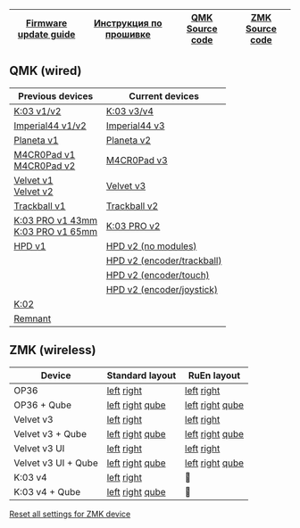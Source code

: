 | [Firmware update guide][01]  | [Инструкция по прошивке][02] | [QMK Source code][03] | [ZMK Source code][04] |
| ---------------------------  | ---------------------------- | --------------------- | --------------------- |

[01]: https://journey.ergohaven.xyz/en-gb/pages/docs/
[02]: https://journey.ergohaven.xyz/pages/docs/
[03]: https://github.com/ergohaven/vial-qmk
[04]: https://github.com/ergohaven/?q=zmk&type=all&language=&sort=


## QMK (wired)
| Previous devices                                  | Current devices                  |
| ------------------------------------------------- | -------------------------------- |
| [K:03 v1/v2][05]                                  | [K:03 v3/v4][19]                 |
| [Imperial44 v1/v2][06]                            | [Imperial44 v3][24]              |
| [Planeta v1][08]                                  | [Planeta v2][09]                 |
| [M4CR0Pad v1][10]</br>[M4CR0Pad v2][11]           | [M4CR0Pad v3][27]                |
| [Velvet v1][13]</br>[Velvet v2][14]               | [Velvet v3][17]                  |
| [Trackball v1][15]                                | [Trackball v2][20]               |
| [K:03 PRO v1 43mm][16]</br>[K:03 PRO v1 65mm][18] | [K:03 PRO v2][25]                |
| [HPD v1][04]                                      | [HPD v2 (no modules)][21]        |
|                                                   | [HPD v2 (encoder/trackball)][22] |
|                                                   | [HPD v2 (encoder/touch)][23]     |
|                                                   | [HPD v2 (encoder/joystick)][26]  |
| [K:02][07]                                        |                                  |
| [Remnant][12]                                     |                                  |

[04]: https://github.com/ergohaven/vial-qmk/releases/download/3.8.7/3.8.7_hpd_v1.uf2
[05]: https://github.com/ergohaven/vial-qmk/releases/download/3.8.7/3.8.7_k03_v1_v2.uf2
[06]: https://github.com/ergohaven/vial-qmk/releases/download/3.8.7/3.8.7_imperial44_v1_v2.uf2
[07]: https://github.com/ergohaven/vial-qmk/releases/download/3.8.7/3.8.7_k02_v1.uf2
[08]: https://github.com/ergohaven/vial-qmk/releases/download/3.8.7/3.8.7_planeta_v1.uf2
[09]: https://github.com/ergohaven/vial-qmk/releases/download/3.8.7/3.8.7_planeta_v2.uf2
[10]: https://github.com/ergohaven/vial-qmk/releases/download/3.8.7/3.8.7_macropad_v1.uf2
[11]: https://github.com/ergohaven/vial-qmk/releases/download/3.8.7/3.8.7_macropad_v2.uf2
[12]: https://github.com/ergohaven/vial-qmk/releases/download/3.8.7/3.8.7_remnant_v1.uf2
[13]: https://github.com/ergohaven/vial-qmk/releases/download/3.8.7/3.8.7_velvet_v1.uf2
[14]: https://github.com/ergohaven/vial-qmk/releases/download/3.8.7/3.8.7_velvet_v2.uf2
[15]: https://github.com/ergohaven/vial-qmk/releases/download/3.8.7/3.8.7_trackball_v1.uf2
[16]: https://github.com/ergohaven/vial-qmk/releases/download/3.8.7/3.8.7_k03pro_43mm_v1.uf2
[17]: https://github.com/ergohaven/vial-qmk/releases/download/3.8.7/3.8.7_velvet_v3.uf2
[18]: https://github.com/ergohaven/vial-qmk/releases/download/3.8.7/3.8.7_k03pro_65mm_v1.uf2
[19]: https://github.com/ergohaven/vial-qmk/releases/download/3.8.7/3.8.7_k03_v3.uf2
[20]: https://github.com/ergohaven/vial-qmk/releases/download/3.8.7/3.8.7_trackball_v2.uf2
[21]: https://github.com/ergohaven/vial-qmk/releases/download/3.8.7/3.8.7_hpd_v2.uf2
[22]: https://github.com/ergohaven/vial-qmk/releases/download/3.8.7/3.8.7_hpd_v2_enc_ball.uf2
[23]: https://github.com/ergohaven/vial-qmk/releases/download/3.8.7/3.8.7_hpd_v2_enc_touch.uf2
[24]: https://github.com/ergohaven/vial-qmk/releases/download/3.8.7/3.8.7_imperial44_v3.uf2
[25]: https://github.com/ergohaven/vial-qmk/releases/download/3.8.7/3.8.7_k03pro_v2.uf2
[26]: https://github.com/ergohaven/vial-qmk/releases/download/3.8.7/3.8.7_hpd_v2_enc_joy.uf2
[27]: https://github.com/ergohaven/vial-qmk/releases/download/3.8.7/3.8.7_macropad_v3.uf2

## ZMK (wireless)
| Device              | Standard layout                   | RuEn layout                       |
| ------------------- | --------------------------------- | --------------------------------- |
| OP36                | [left][50] [right][52]            | [left][51] [right][52]            |
| OP36 + Qube         | [left][53] [right][52] [qube][54] | [left][53] [right][52] [qube][55] |
| Velvet v3           | [left][60] [right][62]            | [left][61] [right][62]            |
| Velvet v3 + Qube    | [left][63] [right][62] [qube][64] | [left][63] [right][62] [qube][65] |
| Velvet v3 UI        | [left][70] [right][71]            | [left][70] [right][72]            |
| Velvet v3 UI + Qube | [left][70] [right][73] [qube][74] | [left][70] [right][73] [qube][75] |
| K:03 v4             | [left][80] [right][82]            | 🚧                                |
| K:03 v4 + Qube      | [left][83] [right][82] [qube][84] | 🚧                                |


[Reset all settings for ZMK device][00]

[00]: https://github.com/ergohaven/ergohaven-zmk/releases/download/2025.07.28/settings_reset-ergohaven-zmk.uf2

[50]: https://github.com/ergohaven/ergohaven-zmk/releases/download/2025.07.28/op36_left-ergohaven-zmk.uf2
[51]: https://github.com/ergohaven/ergohaven-zmk/releases/download/2025.07.28/op36_left_ruen-ergohaven-zmk.uf2
[52]: https://github.com/ergohaven/ergohaven-zmk/releases/download/2025.07.28/op36_right-ergohaven-zmk.uf2
[53]: https://github.com/ergohaven/ergohaven-zmk/releases/download/2025.07.28/op36_left_qube-ergohaven-zmk.uf2
[54]: https://github.com/ergohaven/ergohaven-zmk/releases/download/2025.07.28/op36_qube-ergohaven-zmk.uf2
[55]: https://github.com/ergohaven/ergohaven-zmk/releases/download/2025.07.28/op36_qube_ruen-ergohaven-zmk.uf2

[60]: https://github.com/ergohaven/ergohaven-zmk/releases/download/2025.07.28/velvet_v3_left-ergohaven-zmk.uf2
[61]: https://github.com/ergohaven/ergohaven-zmk/releases/download/2025.07.28/velvet_v3_left_ruen-ergohaven-zmk.uf2
[62]: https://github.com/ergohaven/ergohaven-zmk/releases/download/2025.07.28/velvet_v3_right-ergohaven-zmk.uf2
[63]: https://github.com/ergohaven/ergohaven-zmk/releases/download/2025.07.28/velvet_v3_left_qube-ergohaven-zmk.uf2
[64]: https://github.com/ergohaven/ergohaven-zmk/releases/download/2025.07.28/velvet_v3_qube-ergohaven-zmk.uf2
[65]: https://github.com/ergohaven/ergohaven-zmk/releases/download/2025.07.28/velvet_v3_qube_ruen-ergohaven-zmk.uf2

[70]: https://github.com/ergohaven/ergohaven-zmk/releases/download/2025.07.28/velvet_v3_ui_left-ergohaven-zmk.uf2
[71]: https://github.com/ergohaven/ergohaven-zmk/releases/download/2025.07.28/velvet_v3_ui_right-ergohaven-zmk.uf2
[72]: https://github.com/ergohaven/ergohaven-zmk/releases/download/2025.07.28/velvet_v3_ui_right_ruen-ergohaven-zmk.uf2
[73]: https://github.com/ergohaven/ergohaven-zmk/releases/download/2025.07.28/velvet_v3_ui_right_qube-ergohaven-zmk.uf2
[74]: https://github.com/ergohaven/ergohaven-zmk/releases/download/2025.07.28/velvet_v3_ui_qube-ergohaven-zmk.uf2
[75]: https://github.com/ergohaven/ergohaven-zmk/releases/download/2025.07.28/velvet_v3_ui_qube_ruen-ergohaven-zmk.uf2

[80]: https://github.com/ergohaven/ergohaven-zmk/releases/download/2025.07.28/k03_left-ergohaven-zmk.uf2
[81]: https://github.com/ergohaven/ergohaven-zmk/releases/download/2025.07.28/k03_left_ruen-ergohaven-zmk.uf2
[82]: https://github.com/ergohaven/ergohaven-zmk/releases/download/2025.07.28/k03_right-ergohaven-zmk.uf2
[83]: https://github.com/ergohaven/ergohaven-zmk/releases/download/2025.07.28/k03_left_qube-ergohaven-zmk.uf2
[84]: https://github.com/ergohaven/ergohaven-zmk/releases/download/2025.07.28/k03_qube-ergohaven-zmk.uf2
[85]: https://github.com/ergohaven/ergohaven-zmk/releases/download/2025.07.28/k03_qube_ruen-ergohaven-zmk.uf2
